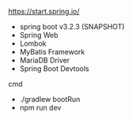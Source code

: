https://start.spring.io/
- spring boot v3.2.3 (SNAPSHOT)
- Spring Web
- Lombok
- MyBatis Framework
- MariaDB Driver
- Spring Boot Devtools

cmd
- ./gradlew bootRun
- npm run dev